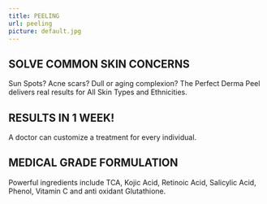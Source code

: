 ```yaml
---
title: PEELING
url: peeling
picture: default.jpg
---
```


## SOLVE COMMON SKIN CONCERNS
Sun Spots?  Acne scars? Dull or aging complexion? The Perfect Derma Peel delivers real results for All Skin Types and Ethnicities.

## RESULTS IN 1 WEEK!
A doctor can customize a treatment for every individual. 

## MEDICAL GRADE FORMULATION
Powerful ingredients include TCA, Kojic Acid, Retinoic Acid, Salicylic Acid, Phenol, Vitamin C and anti oxidant Glutathione.

